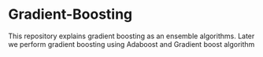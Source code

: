 # Gradient-Boosting
This repository explains gradient boosting as an ensemble algorithms. Later we perform gradient boosting using Adaboost and Gradient boost algorithm
